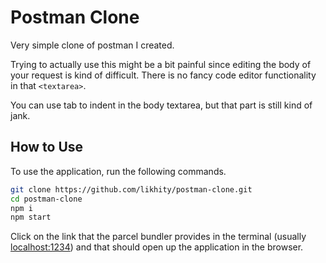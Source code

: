 # Postman Clone

Very simple clone of postman I created.

Trying to actually use this might be a bit painful since editing the body of your request is kind of difficult. There is no fancy code editor functionality in that `<textarea>`.

You can use tab to indent in the body textarea, but that part is still kind of jank.

## How to Use

To use the application, run the following commands.

```bash
git clone https://github.com/likhity/postman-clone.git
cd postman-clone
npm i
npm start
```

Click on the link that the parcel bundler provides in the terminal (usually <a href="http://localhost:1234">localhost:1234</a>) and that should open up the application in the browser.
